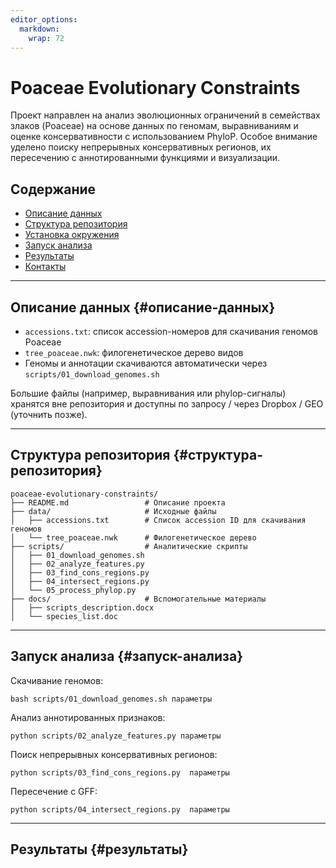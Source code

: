 ```yaml
---
editor_options: 
  markdown: 
    wrap: 72
---
```


# Poaceae Evolutionary Constraints

Проект направлен на анализ эволюционных ограничений в семействах злаков
(Poaceae) на основе данных по геномам, выравниваниям и оценке
консервативности с использованием PhyloP. Особое внимание уделено поиску
непрерывных консервативных регионов, их пересечению с аннотированными
функциями и визуализации.

## Содержание

-   [Описание данных](#описание-данных)
-   [Структура репозитория](#структура-репозитория)
-   [Установка окружения](#установка-окружения)
-   [Запуск анализа](#запуск-анализа)
-   [Результаты](#результаты)
-   [Контакты](#контакты)

------------------------------------------------------------------------

## Описание данных {#описание-данных}

-   `accessions.txt`: список accession-номеров для скачивания геномов
    Poaceae
-   `tree_poaceae.nwk`: филогенетическое дерево видов
-   Геномы и аннотации скачиваются автоматически через
    `scripts/01_download_genomes.sh`

Большие файлы (например, выравнивания или phylop-сигналы) хранятся вне
репозитория и доступны по запросу / через Dropbox / GEO (уточнить
позже).

------------------------------------------------------------------------

## Структура репозитория {#структура-репозитория}

```         
poaceae-evolutionary-constraints/
├── README.md                 # Описание проекта
├── data/                     # Исходные файлы
│   ├── accessions.txt        # Список accession ID для скачивания геномов
│   └── tree_poaceae.nwk      # Филогенетическое дерево
├── scripts/                  # Аналитические скрипты
│   ├── 01_download_genomes.sh
│   ├── 02_analyze_features.py
│   ├── 03_find_cons_regions.py
│   ├── 04_intersect_regions.py
│   └── 05_process_phylop.py
├── docs/                     # Вспомогательные материалы
│   ├── scripts_description.docx
│   └── species_list.doc
```

------------------------------------------------------------------------

## Запуск анализа {#запуск-анализа}

Скачивание геномов:

```         
bash scripts/01_download_genomes.sh параметры
```

Анализ аннотированных признаков:

```         
python scripts/02_analyze_features.py параметры
```

Поиск непрерывных консервативных регионов:

```         
python scripts/03_find_cons_regions.py  параметры
```

Пересечение с GFF:

```         
python scripts/04_intersect_regions.py  параметры
```

------------------------------------------------------------------------

## Результаты {#результаты}

